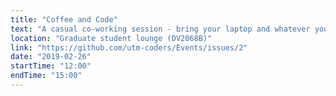 ```yaml
---
title: "Coffee and Code"
text: "A casual co-working session - bring your laptop and whatever you're working on!"
location: "Graduate student lounge (DV2068B)"
link: "https://github.com/utm-coders/Events/issues/2"
date: "2019-02-26"
startTime: "12:00"
endTime: "15:00"
---
```

